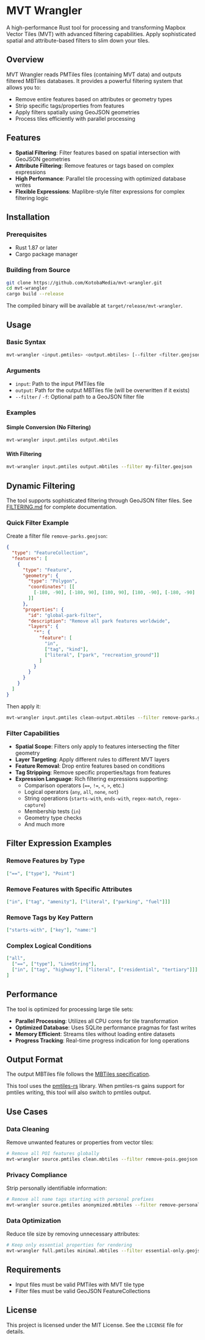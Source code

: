 # MVT Wrangler

A high-performance Rust tool for processing and transforming Mapbox Vector Tiles (MVT) with advanced filtering capabilities. Apply sophisticated spatial and attribute-based filters to slim down your tiles.

## Overview

MVT Wrangler reads PMTiles files (containing MVT data) and outputs filtered MBTiles databases. It provides a powerful filtering system that allows you to:

- Remove entire features based on attributes or geometry types
- Strip specific tags/properties from features
- Apply filters spatially using GeoJSON geometries
- Process tiles efficiently with parallel processing

## Features

- **Spatial Filtering**: Filter features based on spatial intersection with GeoJSON geometries
- **Attribute Filtering**: Remove features or tags based on complex expressions
- **High Performance**: Parallel tile processing with optimized database writes
- **Flexible Expressions**: Maplibre-style filter expressions for complex filtering logic

## Installation

### Prerequisites

- Rust 1.87 or later
- Cargo package manager

### Building from Source

```bash
git clone https://github.com/KotobaMedia/mvt-wrangler.git
cd mvt-wrangler
cargo build --release
```

The compiled binary will be available at `target/release/mvt-wrangler`.

## Usage

### Basic Syntax

```bash
mvt-wrangler <input.pmtiles> <output.mbtiles> [--filter <filter.geojson>]
```

### Arguments

- `input`: Path to the input PMTiles file
- `output`: Path for the output MBTiles file (will be overwritten if it exists)
- `--filter` / `-f`: Optional path to a GeoJSON filter file

### Examples

#### Simple Conversion (No Filtering)

```bash
mvt-wrangler input.pmtiles output.mbtiles
```

#### With Filtering

```bash
mvt-wrangler input.pmtiles output.mbtiles --filter my-filter.geojson
```

## Dynamic Filtering

The tool supports sophisticated filtering through GeoJSON filter files. See [FILTERING.md](FILTERING.md) for complete documentation.

### Quick Filter Example

Create a filter file `remove-parks.geojson`:

```json
{
  "type": "FeatureCollection",
  "features": [
    {
      "type": "Feature",
      "geometry": {
        "type": "Polygon",
        "coordinates": [[
          [-180, -90], [-180, 90], [180, 90], [180, -90], [-180, -90]
        ]]
      },
      "properties": {
        "id": "global-park-filter",
        "description": "Remove all park features worldwide",
        "layers": {
          "*": {
            "feature": [
              "in",
              ["tag", "kind"],
              ["literal", ["park", "recreation_ground"]]
            ]
          }
        }
      }
    }
  ]
}
```

Then apply it:

```bash
mvt-wrangler input.pmtiles clean-output.mbtiles --filter remove-parks.geojson
```

### Filter Capabilities

- **Spatial Scope**: Filters only apply to features intersecting the filter geometry
- **Layer Targeting**: Apply different rules to different MVT layers
- **Feature Removal**: Drop entire features based on conditions
- **Tag Stripping**: Remove specific properties/tags from features
- **Expression Language**: Rich filtering expressions supporting:
  - Comparison operators (`==`, `!=`, `<`, `>`, etc.)
  - Logical operators (`any`, `all`, `none`, `not`)
  - String operations (`starts-with`, `ends-with`, `regex-match`, `regex-capture`)
  - Membership tests (`in`)
  - Geometry type checks
  - And much more

## Filter Expression Examples

### Remove Features by Type
```json
["==", ["type"], "Point"]
```

### Remove Features with Specific Attributes
```json
["in", ["tag", "amenity"], ["literal", ["parking", "fuel"]]]
```

### Remove Tags by Key Pattern
```json
["starts-with", ["key"], "name:"]
```

### Complex Logical Conditions
```json
["all",
  ["==", ["type"], "LineString"],
  ["in", ["tag", "highway"], ["literal", ["residential", "tertiary"]]]
]
```

## Performance

The tool is optimized for processing large tile sets:

- **Parallel Processing**: Utilizes all CPU cores for tile transformation
- **Optimized Database**: Uses SQLite performance pragmas for fast writes
- **Memory Efficient**: Streams tiles without loading entire datasets
- **Progress Tracking**: Real-time progress indication for long operations

## Output Format

The output MBTiles file follows the [MBTiles specification](https://github.com/mapbox/mbtiles-spec).

This tool uses the [pmtiles-rs](https://github.com/stadiamaps/pmtiles-rs) library. When pmtiles-rs gains support for pmtiles writing, this tool will also switch to pmtiles output.

## Use Cases

### Data Cleaning
Remove unwanted features or properties from vector tiles:
```bash
# Remove all POI features globally
mvt-wrangler source.pmtiles clean.mbtiles --filter remove-pois.geojson
```

### Privacy Compliance
Strip personally identifiable information:
```bash
# Remove all name tags starting with personal prefixes
mvt-wrangler source.pmtiles anonymized.mbtiles --filter remove-personal-names.geojson
```

### Data Optimization
Reduce tile size by removing unnecessary attributes:
```bash
# Keep only essential properties for rendering
mvt-wrangler full.pmtiles minimal.mbtiles --filter essential-only.geojson
```

## Requirements

- Input files must be valid PMTiles with MVT tile type
- Filter files must be valid GeoJSON FeatureCollections

## License

This project is licensed under the MIT License. See the `LICENSE` file for details.
